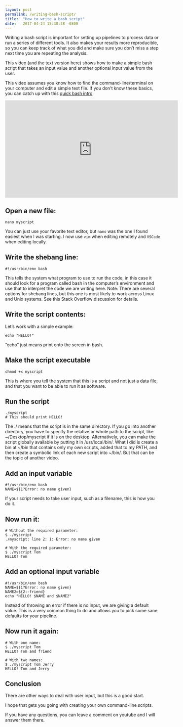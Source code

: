```yaml
---
layout: post
permalink: /writing-bash-script/
title:  "How to write a bash script"
date:   2017-04-24 15:30:38 -0800
---
```


Writing a bash script is important for setting up pipelines to process data or run a series of different tools. It also makes your results more reproducible, so you can keep track of what you did and make sure you don’t miss a step next time you are repeating the analysis.

This video (and the text version here) shows how to make a simple bash script that takes an input value and another optional input value from the user.

This video assumes you know how to find the command-line/terminal on your computer and edit a simple text file. If you don't know these basics, you can catch up with this [quick bash intro](/bash-intro/).

<iframe width="560" height="315" src="https://www.youtube.com/embed/F-gskSl4pwQ" frameborder="0" allow="accelerometer; autoplay; clipboard-write; encrypted-media; gyroscope; picture-in-picture" allowfullscreen></iframe>

## Open a new file:
```
nano myscript
```
You can just use your favorite text editor, but `nano` was the one I found easiest when I was starting. I now use `vim` when editing remotely and `VSCode` when editing locally.

## Write the shebang line:
```
#!/usr/bin/env bash
```
This tells the system what program to use to run the code, in this case it should look for a program called bash in the computer’s environment and use that to interpret the code we are writing here.
Note: There are several options for shebang lines, but this one is most likely to work across Linux and Unix systems. See this Stack Overflow discussion for details.

## Write the script contents:
Let’s work with a simple example:
```
echo "HELLO!"
```
“echo” just means print onto the screen in bash.

## Make the script executable
```
chmod +x myscript
```
This is where you tell the system that this is a script and not just a data file, and that you want to be able to run it as software.

## Run the script
```
./myscript
# This should print HELLO!
```
The ./ means that the script is in the same directory. If you go into another directory, you have to specify the relative or whole path to the script, like ~/Desktop/myscript if it is on the desktop. Alternatively, you can make the script globally available by putting it in /usr/local/bin/. What I did is create a bin at ~/bin that contains only my own scripts, added that to my PATH, and then create a symbolic link of each new script into ~/bin/. But that can be the topic of another video.

## Add an input variable
```
#!/usr/bin/env bash
NAME=${1?Error: no name given}
```
If your script needs to take user input, such as a filename, this is how you do it.

## Now run it:

```
# Without the required parameter:
$ ./myscript
./myscript: line 2: 1: Error: no name given

# With the required parameter:
$ ./myscript Tom
HELLO! Tom
```

## Add an optional input variable
```
#!/usr/bin/env bash
NAME=${1?Error: no name given}
NAME2=${2:-friend}
echo "HELLO! $NAME and $NAME2"
```
Instead of throwing an error if there is no input, we are giving a default value. This is a very common thing to do and allows you to pick some sane defaults for your pipeline.

## Now run it again:
```
# With one name:
$ ./myscript Tom
HELLO! Tom and friend

# With two names:
$ ./myscript Tom Jerry
HELLO! Tom and Jerry
```

## Conclusion
There are other ways to deal with user input, but this is a good start.

I hope that gets you going with creating your own command-line scripts.

If you have any questions, you can leave a comment on youtube and I will answer them there.
